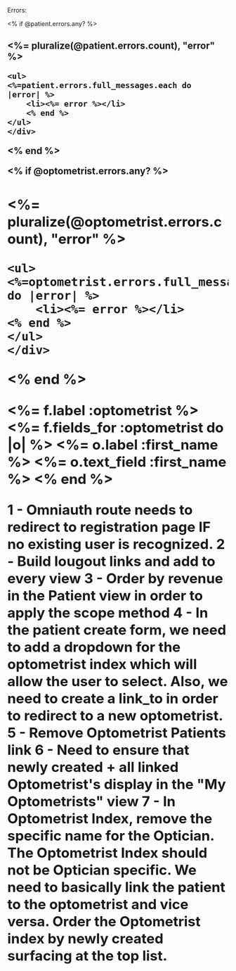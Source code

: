 Errors:

<% if @patient.errors.any? %>
    <div id="error_explanation">
    <h2><%= pluralize(@patient.errors.count), "error" %>

    <ul>
    <%=patient.errors.full_messages.each do |error| %>
        <li><%= error %></li>
        <% end %>
    </ul>
    </div>
<% end %>

<% if @optometrist.errors.any? %>
    <div id="error_explanation">
    <h2><%= pluralize(@optometrist.errors.count), "error" %>

    <ul>
    <%=optometrist.errors.full_messages.each do |error| %>
        <li><%= error %></li>
    <% end %>
    </ul>
    </div>
<% end %>


 <%= f.label :optometrist %>
    <%= f.fields_for :optometrist do |o| %>
        <%= o.label :first_name %>
        <%= o.text_field :first_name %>
    <% end %>

1 - Omniauth route needs to redirect to registration page IF no existing user is recognized.
2 - Build lougout links and add to every view
3 - Order by revenue in the Patient view in order to apply the scope method
4 - In the patient create form, we need to add a dropdown for the optometrist index which will allow the user to select. Also, we need to create a link_to in order to redirect to a new optometrist.
5 - Remove Optometrist Patients link
6 - Need to ensure that newly created + all linked Optometrist's display in the "My Optometrists" view
7 - In Optometrist Index, remove the specific name for the Optician. The Optometrist Index should not be Optician specific. We need to basically link the patient to the optometrist and vice versa. Order the Optometrist index by newly created surfacing at the top list.




